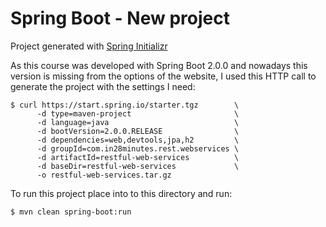 # Spring Boot - New project

Project generated with [Spring Initializr](https://start.spring.io/)

As this course was developed with Spring Boot 2.0.0 and nowadays this version is missing from the options of the
website, I used this HTTP call to generate the project with the settings I need:

```
$ curl https://start.spring.io/starter.tgz        \
      -d type=maven-project                       \
      -d language=java                            \
      -d bootVersion=2.0.0.RELEASE                \
      -d dependencies=web,devtools,jpa,h2         \
      -d groupId=com.in28minutes.rest.webservices \
      -d artifactId=restful-web-services          \
      -d baseDir=restful-web-services             \
      -o restful-web-services.tar.gz
```

To run this project place into to this directory and run:

```
$ mvn clean spring-boot:run
```